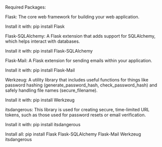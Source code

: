 Required Packages:

Flask: The core web framework for building your web application.

Install it with: pip install Flask



Flask-SQLAlchemy: A Flask extension that adds support for SQLAlchemy, which helps interact with databases.

Install it with: pip install Flask-SQLAlchemy



Flask-Mail: A Flask extension for sending emails within your application.

Install it with: pip install Flask-Mail



Werkzeug: A utility library that includes useful functions for things like password hashing (generate_password_hash, check_password_hash) and safely handling file names (secure_filename).

Install it with: pip install Werkzeug



itsdangerous: This library is used for creating secure, time-limited URL tokens, such as those used for password resets or email verification.

Install it with: pip install itsdangerous



Install all:  pip install Flask Flask-SQLAlchemy Flask-Mail Werkzeug itsdangerous
